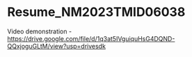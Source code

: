 # Resume_NM2023TMID06038
Video demonstration - https://drive.google.com/file/d/1q3at5IVguiquHsG4DQND-QQxjoguGLtM/view?usp=drivesdk
